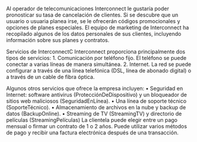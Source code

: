 Al operador de telecomunicaciones Interconnect le gustaría poder pronosticar su tasa de cancelación de clientes. Si se descubre que un usuario o usuaria planea irse, se le ofrecerán códigos promocionales y opciones de planes especiales. El equipo de marketing de Interconnect ha recopilado algunos de los datos personales de sus clientes, incluyendo información sobre sus planes y contratos.

Servicios de InterconnectC
Interconnect proporciona principalmente dos tipos de servicios:
	1. Comunicación por teléfono fijo. El teléfono se puede conectar a varias líneas de manera simultánea.
	2. Internet. La red se puede configurar a través de una línea telefónica (DSL, línea de abonado digital) o a través de un cable de fibra óptica.
 
Algunos otros servicios que ofrece la empresa incluyen:
	• Seguridad en Internet: software antivirus (ProtecciónDeDispositivo) y un bloqueador de sitios web maliciosos (SeguridadEnLínea).
	• Una línea de soporte técnico (SoporteTécnico).
	• Almacenamiento de archivos en la nube y backup de datos (BackupOnline).
	• Streaming de TV (StreamingTV) y directorio de películas (StreamingPelículas)
La clientela puede elegir entre un pago mensual o firmar un contrato de 1 o 2 años. Puede utilizar varios métodos de pago y recibir una factura electrónica después de una transacción.
